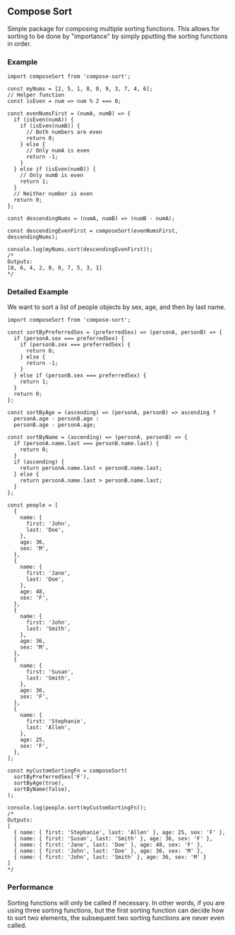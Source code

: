 ## Compose Sort

Simple package for composing multiple sorting functions. This allows for sorting to be done by "importance" by simply pputting the sorting functions in order.

### Example

```
import composeSort from 'compose-sort';

const myNums = [2, 5, 1, 8, 0, 9, 3, 7, 4, 6];
// Helper function
const isEven = num => num % 2 === 0;

const evenNumsFirst = (numA, numB) => {
  if (isEven(numA)) {
    if (isEven(numB)) {
      // Both numbers are even
      return 0;
    } else {
      // Only numA is even
      return -1;
    }
  } else if (isEven(numB)) {
    // Only numB is even
    return 1;
  }
  // Neither number is even
  return 0;
};

const descendingNums = (numA, numB) => (numB - numA);

const descendingEvenFirst = composeSort(evenNumsFirst, descendingNums);

console.log(myNums.sort(descendingEvenFirst));
/*
Outputs:
[8, 6, 4, 2, 0, 9, 7, 5, 3, 1]
*/
```

### Detailed Example

We want to sort a list of people objects by sex, age, and then by last name.
```
import composeSort from 'compose-sort';

const sortByPreferredSex = (preferredSex) => (personA, personB) => {
  if (personA.sex === preferredSex) {
    if (personB.sex === preferredSex) {
      return 0;
    } else {
      return -1;
    }
  } else if (personB.sex === preferredSex) {
    return 1;
  }
  return 0;
};

const sortByAge = (ascending) => (personA, personB) => ascending ?
  personA.age - personB.age :
  personB.age - personA.age;

const sortByName = (ascending) => (personA, personB) => {
  if (personA.name.last === personB.name.last) {
    return 0;
  }
  if (ascending) {
    return personA.name.last < personB.name.last;
  } else {
    return personA.name.last > personB.name.last;
  }
};

const people = [
  {
    name: {
      first: 'John',
      last: 'Doe',
    },
    age: 36,
    sex: 'M',
  },
  {
    name: {
      first: 'Jane',
      last: 'Doe',
    },
    age: 48,
    sex: 'F',
  },
  {
    name: {
      first: 'John',
      last: 'Smith',
    },
    age: 36,
    sex: 'M',
  },
  {
    name: {
      first: 'Susan',
      last: 'Smith',
    },
    age: 36,
    sex: 'F',
  },
  {
    name: {
      first: 'Stephanie',
      last: 'Allen',
    },
    age: 25,
    sex: 'F',
  },
];

const myCustomSortingFn = composeSort(
  sortByPreferredSex('F'),
  sortByAge(true),
  sortByName(false),
);

console.log(people.sort(myCustomSortingFn));
/*
Outputs:
[
  { name: { first: 'Stephanie', last: 'Allen' }, age: 25, sex: 'F' },
  { name: { first: 'Susan', last: 'Smith' }, age: 36, sex: 'F' },
  { name: { first: 'Jane', last: 'Doe' }, age: 48, sex: 'F' },
  { name: { first: 'John', last: 'Doe' }, age: 36, sex: 'M' },
  { name: { first: 'John', last: 'Smith' }, age: 36, sex: 'M' }
]
*/
```

### Performance

Sorting functions will only be called if necessary. In other words, if you are using three sorting functions, but the first sorting function can decide how to sort two elements, the subsequent two sorting functions are never even called.
